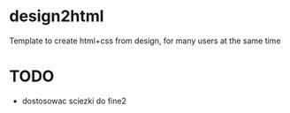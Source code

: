 design2html
===========

Template to create html+css from design, for many users at the same time


TODO
====

- dostosowac sciezki do fine2